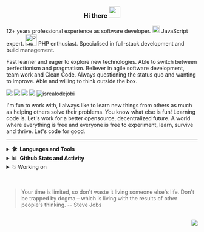 <!-- Heading -->
<h3 align="center"><b> Hi there <img src = "https://raw.githubusercontent.com/MartinHeinz/MartinHeinz/master/wave.gif" width = 30px></b></h3>

12+ years professional experience as software developer. <img src="https://profilinator.rishav.dev/skills-assets/javascript-original.svg" alt="JavaScript" height="20" /> JavaScript expert. <img src="https://profilinator.rishav.dev/skills-assets/php-original.svg" alt="PHP" height="30" /> PHP enthusiast. Specialised in full-stack development and build management.

Fast learner and eager to explore new technologies. Able to switch between perfectionism and pragmatism. Believer in agile software development, team work and Clean Code. Always questioning the status quo and wanting to improve. Able and willing to think outside the box.

<!-- https://github-readme-stats.vercel.app/api?username=dybbuk555&show_icons=true -->
<p>
  <a href="#"><img src="https://img.shields.io/badge/JavaScript-Expert-_.svg?logo=javascript"></a>
  <a href="#"><img src="https://img.shields.io/badge/PHP-Enthusiast-_.svg?logo=php"></a>
  <a href="#"><img src="https://img.shields.io/badge/TDD-Advocate-_.svg"></a>
  <a href="#"><img src="https://img.shields.io/badge/Clean%20Code-Evangelist-_.svg"></a>
  <img src="https://komarev.com/ghpvc/?username=dybbuk555&label=Profile%20views&color=0e75b6&style=flat" alt="isrealodejobi" />
</p>

I'm fun to work with, I always like to learn new things from others as much as helping others solve their problems. You know what else is fun! Learning code is. Let's work for a better opensource, decentralized future. A world where everything is free and everyone is free to experiment, learn, survive and thrive. Let's code for good.

<!-- About section -->

---
<details> 
  <summary><b>🛠️&nbsp;&nbsp;Languages and Tools</b></summary>
  <!-- Some badges are from https://github.com/Ileriayo/markdown-badges -->

  <h5>👨‍💻 Programming and Markup Languages</h5>

  <p>
      <a href="https://github.com/search?q=user%3Adybbuk555+language%3Ahtml"><img alt="HTML" src="https://img.shields.io/badge/HTML-07405e.svg?logo=html5&logoColor=white"></a>
      <a href="https://github.com/search?q=user%3Adybbuk555+language%3Acss"><img alt="CSS" src="https://img.shields.io/badge/CSS-07405e.svg?logo=css3&logoColor=white"></a>
      <a href="https://github.com/search?q=user%3Adybbuk555+language%3Ajavascript"><img alt="JavaScript" src="https://img.shields.io/badge/JavaScript-07405e.svg?logo=javascript&logoColor=black"></a>
      <a href="https://github.com/search?q=user%3Adybbuk555+language%3AtypeScript"><img alt="TypeScript" src="https://img.shields.io/badge/TypeScript-07405e.svg?logo=typescript&logoColor=white"></a>
      <a href="https://github.com/search?q=user%3Adybbuk555+language%3Aphp"><img alt="PHP" src="https://img.shields.io/badge/PHP-07405e.svg?logo=php&logoColor=white"></a>
      <a href="https://github.com/search?q=user%3Adybbuk555+language%3Asql"><img alt="SQL" src="https://custom-icon-badges.demolab.com/badge/SQL-07405e.svg?logo=database&logoColor=white"></a>
      <a href="https://github.com/search?q=user%3Adybbuk555+language%3Ac"><img alt="C" src="https://custom-icon-badges.demolab.com/badge/C-07405e.svg?logo=c-in-hexagon&logoColor=white"></a>
      <a href="https://github.com/search?q=user%3Adybbuk555+language%3Acpp"><img alt="C++" src="https://custom-icon-badges.demolab.com/badge/C++-07405e.svg?logo=cpp2&logoColor=white"></a>
      <a href="https://github.com/search?q=user%3Adybbuk555+language%3Acsharp"><img alt="C#" src="https://custom-icon-badges.demolab.com/badge/C%23-07405e.svg?logo=cs2&logoColor=white"></a>
    <a href="https://github.com/search?q=user%3ADenverCoder1+language%3Ajava"><img alt="Java" src="https://custom-icon-badges.demolab.com/badge/Java-07405e.svg?logo=java&logoColor=white"></a>
  </p>

  <h5>🧰 Frameworks and Libraries</h5>

  <p>
      <a href="#"><img alt="React" src="https://img.shields.io/badge/React-316192.svg?logo=react&logoColor=%2361DAFB"></a>
      <a href="#"><img alt="Next.js" src="https://img.shields.io/badge/Next.js-316192.svg?logo=nextdotjs&logoColor=white"></a>
      <a href="#"><img alt="Vue.js" src="https://img.shields.io/badge/Vue.js-316192?logo=vuedotjs&logoColor=white"></a>
      <a href="#"><img alt="Angular" src="https://img.shields.io/badge/Angular-316192.svg?logo=angular&logoColor=white"></a>
      <a href="#"><img alt="Bootstrap" src="https://img.shields.io/badge/Bootstrap-316192.svg?logo=bootstrap&logoColor=white"></a>
      <a href="#"><img alt="TailwindCSS" src="https://img.shields.io/badge/TailwindCSS-316192.svg?logo=tailwindcss&logoColor=white"></a>
      <a href="#"><img alt="Material Design" src="https://img.shields.io/badge/Material%20Design-316192.svg?logo=material-design&logoColor=white"></a>
      <a href="#"><img alt="Express.js" src="https://img.shields.io/badge/Express.js-316192.svg?logo=express&logoColor=white"></a>
      <a href="#"><img alt="Laravel" src="https://img.shields.io/badge/Laravel-316192?logo=laravel&logoColor=white"></a>
      <a href="#"><img alt="CodeIgniter" src="https://img.shields.io/badge/CodeIgniter-316192.svg?logo=codeigniter&logoColor=%2361DAFB"></a>
      <a href="#"><img alt="Symfony" src="https://img.shields.io/badge/Symfony-316192.svg?logo=symfony&logoColor=white"></a>
      <a href="#"><img alt="Wordpress" src="https://img.shields.io/badge/Wordpress-316192?logo=wordpress&logoColor=white"></a>
      <a href="#"><img alt="Shopify" src="https://img.shields.io/badge/Shopify-316192.svg?logo=shopify&logoColor=white"></a>
      <a href="#"><img alt="Shopware" src="https://img.shields.io/badge/Shopware-316192.svg?logo=shopware&logoColor=%2361DAFB"></a>
  </p>

  <h5>🗄️ Databases and Cloud Hosting</h5>

  <p>
      <a href="#"><img alt="MySQL" src="https://img.shields.io/badge/MySQL-07405e.svg?logo=mysql&logoColor=white"></a>
      <a href="#"><img alt="SQLite" src ="https://img.shields.io/badge/SQLite-07405e.svg?logo=sqlite&logoColor=white"></a>
      <a href="#"><img alt="PostgreSQL" src ="https://img.shields.io/badge/PostgreSQL-07405e.svg?logo=postgresql&logoColor=white"></a>
      <a href="#"><img alt="Oracle" src ="https://img.shields.io/badge/Oracle-07405e.svg?logo=oracle&logoColor=white"></a>
      <a href="#"><img alt="MongoDB" src ="https://img.shields.io/badge/MongoDB-07405e.svg?logo=mongodb&logoColor=white"></a>
      <a href="#"><img alt="Heroku" src="https://img.shields.io/badge/Heroku-07405e.svg?logo=heroku&logoColor=white"></a>
      <a href="#"><img alt="Vercel" src="https://img.shields.io/badge/Vercel-07405e.svg?logo=vercel&logoColor=white"></a>
      <a href="#"><img alt="GitHub Pages" src="https://img.shields.io/badge/GitHub%20Pages-07405e.svg?logo=github&logoColor=white"></a>
      <a href="#"><img alt="Notion" src="https://img.shields.io/badge/Notion-07405e.svg?logo=notion&logoColor=white"></a>
      <a href="#"><img alt="Render" src="https://img.shields.io/badge/Render-07405e.svg?logo=render&logoColor=white"></a>
      <a href="#"><img alt="Docker" src="https://img.shields.io/badge/Docker-07405e.svg?logo=docker&logoColor=white"></a>
      <a href="#"><img alt="Nginx" src="https://img.shields.io/badge/Nginx-07405e.svg?logo=nginx&logoColor=white"></a>
  </p>

  <h5>💻 Software and Tools</h5>

  <p>
      <a href="#"><img alt="Visual Studio Code" src="https://img.shields.io/badge/Visual%20Studio%20Code-316192.svg?logo=visual-studio-code&logoColor=white"></a>
      <a href="#"><img alt="Postman" src="https://img.shields.io/badge/Postman-316192?logo=postman&logoColor=white"></a>
      <a href="#"><img alt="Figma" src="https://img.shields.io/badge/Figma-316192?logo=figma&logoColor=white"></a>
      <a href="#"><img alt="Adobe" src="https://img.shields.io/badge/Adobe-316192.svg?logo=adobe&logoColor=white"></a>
      <a href="#"><img alt="Git" src="https://img.shields.io/badge/Git-316192.svg?logo=git&logoColor=white"></a>
      <a href="#"><img alt="Bitbucket" src="https://img.shields.io/badge/Bitbucket-316192?logo=bitbucket&logoColor=white"></a>
      <a href="#"><img alt="Jira" src="https://img.shields.io/badge/Jira-316192?logo=jira&logoColor=white"></a>
      <a href="#"><img alt="Trello" src="https://img.shields.io/badge/Trello-316192.svg?logo=trello&logoColor=white"></a>
      <a href="#"><img alt="Stack Overflow" src="https://img.shields.io/badge/-Stack%20Overflow-316192?logo=stack-overflow&logoColor=white"></a>
  </p>
</details>

<details> 
  <summary><b>📊&nbsp;&nbsp;Github Stats and Activity</b></summary>

  <h5>💻 GitHub Profile Stats</h5>

  <!-- https://github.com/dybbuk555 -->

  <a href="https://github.com/dybbuk555">
      <img title="🔥 Get streak stats for your profile at git.io/streak-stats" alt="dybbuk555's streak" src="https://github-readme-streak-stats.herokuapp.com/?user=dybbuk555&theme=monokai-metallian&hide_border=true" height="224px"/>
  </a>
  <a href="https://github.com/dybbuk555"><img alt="dybbuk555's Top Languages" src="https://github-readme-stats.vercel.app/api/top-langs/?username=dybbuk555&langs_count=8&layout=compact&theme=react&hide_border=true&bg_color=1F222E&title_color=F85D7F&icon_color=F8D866&hide=Jupyter%20Notebook" height="224px"/></a>
  <br/>

  <b>Note:</b> Top languages is only a metric of the languages my public code consists of and doesn't reflect experience or skill level.
  <br />
  
  <h5>📊 Activity in last year</h5>
  <a href="https://github.com/dybbuk555">
    <img alt="dybbuk555's Activity Graph last year" src="https://github-profile-summary-cards.vercel.app/api/cards/profile-details?username=dybbuk555&theme=github_dark" />
  </a>
  <br />
  
  <h5>📊 Activity in last month</h5>
  <a href="https://github.com/dybbuk555">
    <img alt="dybbuk555's Activity Graph last month" src="https://github-readme-activity-graph.cyclic.app/graph/?username=dybbuk555&bg_color=1F222E&color=F8D866&line=F85D7F&point=FFFFFF&hide_border=true" />
  </a>
  
 </details>
 
 <details>
<summary> 💥 Working on </summary>
<br>
<a href="https://github.com/dybbuk555/swimming_school_management">
<img src="https://github-readme-stats-defcon27.vercel.app/api/pin/?username=dybbuk555&repo=swimming_school_management&show_owner=true&theme=react" />
</a>
</details>

<br/>
<br/>

> Your time is limited, so don't waste it living someone else's life. Don't be trapped by dogma – which is living with the results of other people's thinking.
> -- Steve Jobs

<br/>  
<div align="right">
  <img src="https://img.shields.io/badge/Say%20Thanks-!-1EAEDB.svg">
</div>

